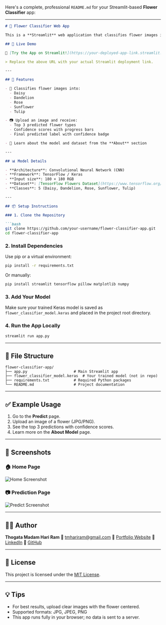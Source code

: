 Here's a complete, professional `README.md` for your Streamlit-based **Flower Classifier** app:

---

````markdown
# 🌼 Flower Classifier Web App

This is a **Streamlit** web application that classifies flower images into one of five categories using a **Convolutional Neural Network (CNN)** built with **TensorFlow/Keras**.

## 🚀 Live Demo

🔗 [Try the App on Streamlit!](https://your-deployed-app-link.streamlit.app)

> Replace the above URL with your actual Streamlit deployment link.

---

## 📂 Features

- 🌼 Classifies flower images into:
  - Daisy
  - Dandelion
  - Rose
  - Sunflower
  - Tulip

- 📷 Upload an image and receive:
  - Top 3 predicted flower types
  - Confidence scores with progress bars
  - Final predicted label with confidence badge

- 🧠 Learn about the model and dataset from the **About** section

---

## 📊 Model Details

- **Architecture**: Convolutional Neural Network (CNN)
- **Framework**: TensorFlow / Keras
- **Input size**: 180 × 180 RGB
- **Dataset**: [TensorFlow Flowers Dataset](https://www.tensorflow.org/datasets/catalog/tf_flowers)
- **Classes**: 5 (Daisy, Dandelion, Rose, Sunflower, Tulip)

---

## 📦 Setup Instructions

### 1. Clone the Repository

```bash
git clone https://github.com/your-username/flower-classifier-app.git
cd flower-classifier-app
````

### 2. Install Dependencies

Use pip or a virtual environment:

```bash
pip install -r requirements.txt
```

Or manually:

```bash
pip install streamlit tensorflow pillow matplotlib numpy
```

### 3. Add Your Model

Make sure your trained Keras model is saved as `flower_classifier_model.keras` and placed in the project root directory.

### 4. Run the App Locally

```bash
streamlit run app.py
```

---

## 📁 File Structure

```
flower-classifier-app/
├── app.py                     # Main Streamlit app
├── flower_classifier_model.keras  # Your trained model (not in repo)
├── requirements.txt           # Required Python packages
└── README.md                  # Project documentation
```

---

## ✅ Example Usage

1. Go to the **Predict** page.
2. Upload an image of a flower (JPG/PNG).
3. See the top 3 predictions with confidence scores.
4. Learn more on the **About Model** page.

---

## 📸 Screenshots

### 🏠 Home Page

![Home Screenshot](assets/home.png)

### 📷 Prediction Page

![Predict Screenshot](assets/predict.png)

---

## 🧑‍💻 Author

**Thogata Madam Hari Ram**
📧 [tmhariram@gmail.com](mailto:tmhariram@gmail.com)
🔗 [Portfolio Website](https://hariram130303.github.io/Portfolio/)
🔗 [LinkedIn](https://linkedin.com/in/hari-ram-thogata-madam)
🔗 [GitHub](https://github.com/hariram130303)

---

## 📝 License

This project is licensed under the [MIT License](LICENSE).

---

## 💡 Tips

* For best results, upload clear images with the flower centered.
* Supported formats: JPG, JPEG, PNG
* This app runs fully in your browser; no data is sent to a server.
